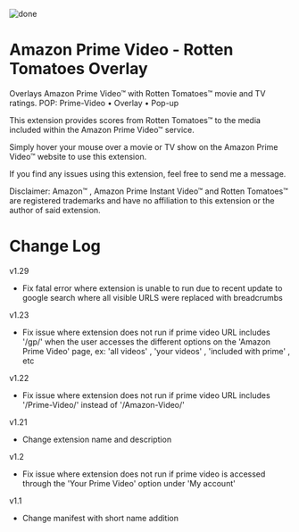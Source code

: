 ![done](https://user-images.githubusercontent.com/37064367/67810093-2a487080-fa57-11e9-87ec-7ce0832c501a.png)

# Amazon Prime Video - Rotten Tomatoes Overlay
Overlays Amazon Prime Video™ with Rotten Tomatoes™ movie and TV ratings.
POP: Prime-Video • Overlay • Pop-up

This extension provides scores from Rotten Tomatoes™ to the media included within the Amazon Prime Video™ service.

Simply hover your mouse over a movie or TV show on the Amazon Prime Video™ website to use this extension. 

If you find any issues using this extension, feel free to send me a message.

Disclaimer: Amazon™ , Amazon Prime Instant Video™ and Rotten Tomatoes™ are registered trademarks and have no affiliation to this extension or the author of said extension.

# Change Log
v1.29
- Fix fatal error where extension is unable to run due to recent update to google search where all visible URLS were replaced with breadcrumbs

v1.23
- Fix issue where extension does not run if prime video URL includes '/gp/' when the user accesses the different options on the 'Amazon Prime Video' page, ex: 'all videos' , 'your videos' , 'included with prime' , etc

v1.22
- Fix issue where extension does not run if prime video URL includes '/Prime-Video/' instead of '/Amazon-Video/'

v1.21
- Change extension name and description 

v1.2
- Fix issue where extension does not run if prime video is accessed through the 'Your 
  Prime Video' option under 'My account' 

v1.1
- Change manifest with short name addition
